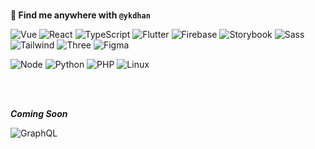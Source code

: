 <br/>

**👋 Find me anywhere with `@ykdhan`**

![Vue](https://img.shields.io/badge/Vue-41b883?style=flat&logo=vuedotjs&logoColor=white)
![React](https://img.shields.io/badge/React-61DAFB?style=flat&logo=react&logoColor=black)
![TypeScript](https://img.shields.io/badge/TypeScript-3178C6?style=flat&logo=typescript&logoColor=white)
![Flutter](https://img.shields.io/badge/Flutter-61c9f9?style=flat&logo=flutter&logoColor=white)
![Firebase](https://img.shields.io/badge/Firebase-FFCA28?style=flat&logo=firebase&logoColor=black)
![Storybook](https://img.shields.io/badge/Storybook-FF4785?style=flat&logo=storybook&logoColor=white)
![Sass](https://img.shields.io/badge/Sass-CC6699?style=flat&logo=sass&logoColor=white)
![Tailwind](https://img.shields.io/badge/Tailwind-06B6D4?style=flat&logo=tailwindcss&logoColor=white)
![Three](https://img.shields.io/badge/Three-000000?style=flat&logo=threedotjs&logoColor=white)
![Figma](https://img.shields.io/badge/Figma-F24E1E?style=flat&logo=figma&logoColor=white)

![Node](https://img.shields.io/badge/Node-339933?style=flat&logo=nodedotjs&logoColor=white)
![Python](https://img.shields.io/badge/Python-3776AB?style=flat&logo=python&logoColor=white)
![PHP](https://img.shields.io/badge/PHP-777BB4?style=flat&logo=php&logoColor=white)
![Linux](https://img.shields.io/badge/Linux-FCC624?style=flat&logo=linux&logoColor=black)

<br/><br/>

***Coming Soon***

![GraphQL](https://img.shields.io/badge/GraphQL-E10098?style=flat&logo=graphql&logoColor=white)

<br/>
